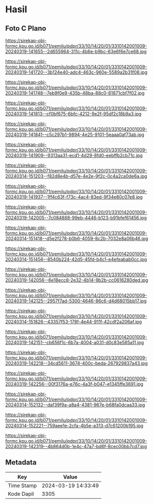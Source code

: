 # Hasil

## Foto C Plano

https://sirekap-obj-formc.kpu.go.id/b071/pemilu/pdpr/33/10/14/20/01/3310142001009-20240319-141655--2d655964-311c-4b6e-b9bc-63e6f6e7ce68.jpg

https://sirekap-obj-formc.kpu.go.id/b071/pemilu/pdpr/33/10/14/20/01/3310142001009-20240319-141720--3b124e40-adc4-463c-960e-5589a2b31f08.jpg

https://sirekap-obj-formc.kpu.go.id/b071/pemilu/pdpr/33/10/14/20/01/3310142001009-20240319-141748--7eb9f0e9-435b-48ba-88c0-81871cbf7f02.jpg

https://sirekap-obj-formc.kpu.go.id/b071/pemilu/pdpr/33/10/14/20/01/3310142001009-20240319-141813--cf0bf675-6bfc-4212-9e2f-95df2c18b9a3.jpg

https://sirekap-obj-formc.kpu.go.id/b071/pemilu/pdpr/33/10/14/20/01/3310142001009-20240319-141841--c5c297b1-9894-4e25-9101-5eaaa0af73ab.jpg

https://sirekap-obj-formc.kpu.go.id/b071/pemilu/pdpr/33/10/14/20/01/3310142001009-20240319-141909--9313aa31-ecd1-4d29-8fd0-eebffb2cb71c.jpg

https://sirekap-obj-formc.kpu.go.id/b071/pemilu/pdpr/33/10/14/20/01/3310142001009-20240314-151203--f82d8e4b-d57e-4e2e-9f2c-0c4a2ca0de6a.jpg

https://sirekap-obj-formc.kpu.go.id/b071/pemilu/pdpr/33/10/14/20/01/3310142001009-20240319-141937--1ff4c63f-f73c-4ac4-83ed-9f34e80c07e8.jpg

https://sirekap-obj-formc.kpu.go.id/b071/pemilu/pdpr/33/10/14/20/01/3310142001009-20240319-142005--7c084888-99eb-4446-b123-b91bfef61456.jpg

https://sirekap-obj-formc.kpu.go.id/b071/pemilu/pdpr/33/10/14/20/01/3310142001009-20240314-151418--d5e2f278-b0b6-4059-8c2b-7032e8a06b46.jpg

https://sirekap-obj-formc.kpu.go.id/b071/pemilu/pdpr/33/10/14/20/01/3310142001009-20240314-151456--8540b224-42d5-45fd-b4c1-e4efeabab0cc.jpg

https://sirekap-obj-formc.kpu.go.id/b071/pemilu/pdpr/33/10/14/20/01/3310142001009-20240319-142056--6e18ecc8-2e32-4b14-9b2b-cc0616280ded.jpg

https://sirekap-obj-formc.kpu.go.id/b071/pemilu/pdpr/33/10/14/20/01/3310142001009-20240319-142125--2957f7ad-5300-4646-86c6-d4d68015bb17.jpg

https://sirekap-obj-formc.kpu.go.id/b071/pemilu/pdpr/33/10/14/20/01/3310142001009-20240314-151826--43357f53-178f-4e44-911f-42cdf2a206af.jpg

https://sirekap-obj-formc.kpu.go.id/b071/pemilu/pdpr/33/10/14/20/01/3310142001009-20240319-142151--cb656f1c-6b7a-4004-a031-d0c83e585a11.jpg

https://sirekap-obj-formc.kpu.go.id/b071/pemilu/pdpr/33/10/14/20/01/3310142001009-20240319-142218--34cd5611-3674-400c-beda-267929837a43.jpg

https://sirekap-obj-formc.kpu.go.id/b071/pemilu/pdpr/33/10/14/20/01/3310142001009-20240319-142256--00f3176a-e76c-4a3f-b047-e1345ffe3691.jpg

https://sirekap-obj-formc.kpu.go.id/b071/pemilu/pdpr/33/10/14/20/01/3310142001009-20240314-152132--daf39f9a-a8a4-4381-967e-b68fa0dcaa33.jpg

https://sirekap-obj-formc.kpu.go.id/b071/pemilu/pdpr/33/10/14/20/01/3310142001009-20240314-152221--759aee1e-2cfa-4b5e-a313-d7c61200b195.jpg

https://sirekap-obj-formc.kpu.go.id/b071/pemilu/pdpr/33/10/14/20/01/3310142001009-20240319-142319--4b864d0b-1e4c-47a7-bd6f-8cec00bb7cd7.jpg


## Metadata

| Key        | Value               |
| ---------- | ------------------- |
| Time Stamp | 2024-03-19 14:33:49 |
| Kode Dapil | 3305                |



